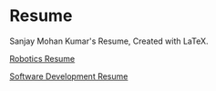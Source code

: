 # Resume
Sanjay Mohan Kumar's Resume, Created with LaTeX.

[Robotics Resume](robotics/Sanjay_Mohan_Kumar_Resume-R.pdf)

[Software Development Resume](swe/Sanjay_Mohan_Kumar_Resume-S.pdf)
